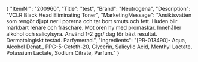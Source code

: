 {
  "ItemNr": "200960",
  "Title": "test",
  "Brand": "Neutrogena",
  "Description": "VCLR Black Head Eliminating Toner",
  "MarketingMessage": "Ansiktsvatten som rengör djupt ner i porerna och tar bort smuts och fett. Huden blir märkbart renare och fräschare.  Mot oren hy med promaskar. Innehåller alkohol och salicylsyra. Använd 1-2 ggr/ dag för bäst resultat. Dermatologiskt testad. Parfymerad.",
  "Ingredients": "[PR-013490]- Aqua, Alcohol Denat., PPG-5-Ceteth-20, Glycerin, Salicylic Acid, Menthyl Lactate, Potassium Lactate, Sodium Citrate, Parfum."
}